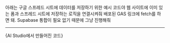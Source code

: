 아래는 구글 스프레드 시트에 데이터를 저장하기 위한 예시 코드야
웹 사이트에 이미 있는 폼과 스프레드 시트에 저장하는 로직을 연결시켜줘
배포된 GAS 링크에 fetch를 하면 돼. Supabase 통합이 필요 없기 때문에 그냥 진행해줘

---

{AI Studio에서 만들어진 코드}
